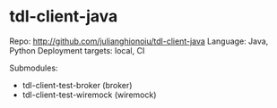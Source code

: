 # tdl-client-java

Repo: http://github.com/julianghionoiu/tdl-client-java
Language: Java, Python
Deployment targets: local, CI

Submodules:

- tdl-client-test-broker (broker)
- tdl-client-test-wiremock (wiremock)